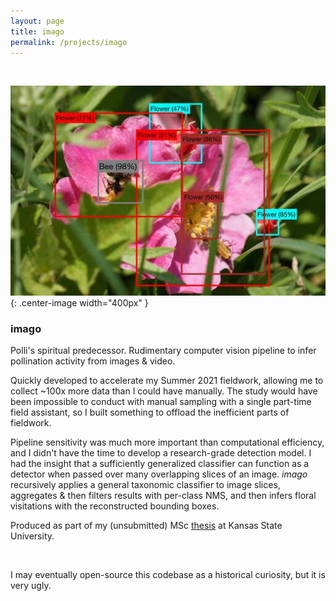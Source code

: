 ```yaml
---
layout: page
title: imago
permalink: /projects/imago
---
```


<br>

![imago example still](/assets/img/projects/imago-still-1-512.jpg){: .center-image width="400px" }


### imago


Polli's spiritual predecessor. Rudimentary computer vision pipeline to infer pollination activity from images & video.

Quickly developed to accelerate my Summer 2021 fieldwork, allowing me to collect ~100x more data than I could have manually. The study would have been impossible to conduct with manual sampling with a single part-time field assistant, so I built something to offload the inefficient parts of fieldwork. 

Pipeline sensitivity was much more important than computational efficiency, and I didn't have the time to develop a research-grade detection model. I had the insight that a sufficiently generalized classifier can function as a detector when passed over many overlapping slices of an image. *imago* recursively applies a general taxonomic classifier to image slices, aggregates & then filters results with per-class NMS, and then infers floral visitations with the reconstructed bounding boxes.

Produced as part of my (unsubmitted) MSc [thesis](/assets/doc/imago-ch2-draft-7.0.pdf) at Kansas State University.

<br>

I may eventually open-source this codebase as a historical curiosity, but it is very ugly.